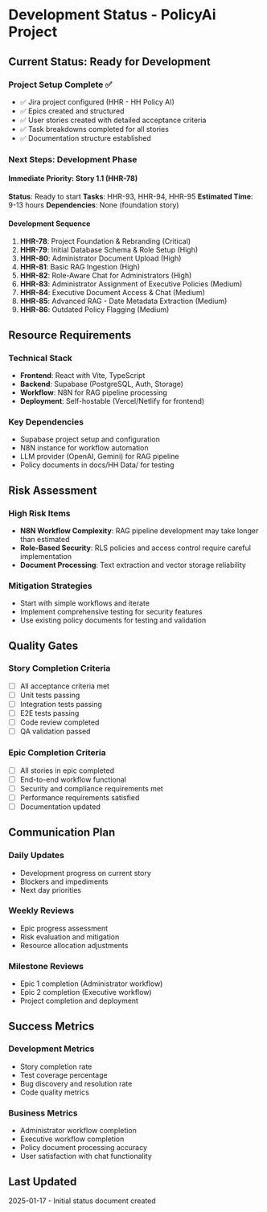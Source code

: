# Development Status - PolicyAi Project

## Current Status: Ready for Development

### Project Setup Complete ✅
- ✅ Jira project configured (HHR - HH Policy AI)
- ✅ Epics created and structured
- ✅ User stories created with detailed acceptance criteria
- ✅ Task breakdowns completed for all stories
- ✅ Documentation structure established

### Next Steps: Development Phase

#### Immediate Priority: Story 1.1 (HHR-78)
**Status**: Ready to start
**Tasks**: HHR-93, HHR-94, HHR-95
**Estimated Time**: 9-13 hours
**Dependencies**: None (foundation story)

#### Development Sequence
1. **HHR-78**: Project Foundation & Rebranding (Critical)
2. **HHR-79**: Initial Database Schema & Role Setup (High)
3. **HHR-80**: Administrator Document Upload (High)
4. **HHR-81**: Basic RAG Ingestion (High)
5. **HHR-82**: Role-Aware Chat for Administrators (High)
6. **HHR-83**: Administrator Assignment of Executive Policies (Medium)
7. **HHR-84**: Executive Document Access & Chat (Medium)
8. **HHR-85**: Advanced RAG - Date Metadata Extraction (Medium)
9. **HHR-86**: Outdated Policy Flagging (Medium)

## Resource Requirements

### Technical Stack
- **Frontend**: React with Vite, TypeScript
- **Backend**: Supabase (PostgreSQL, Auth, Storage)
- **Workflow**: N8N for RAG pipeline processing
- **Deployment**: Self-hostable (Vercel/Netlify for frontend)

### Key Dependencies
- Supabase project setup and configuration
- N8N instance for workflow automation
- LLM provider (OpenAI, Gemini) for RAG pipeline
- Policy documents in docs/HH Data/ for testing

## Risk Assessment

### High Risk Items
- **N8N Workflow Complexity**: RAG pipeline development may take longer than estimated
- **Role-Based Security**: RLS policies and access control require careful implementation
- **Document Processing**: Text extraction and vector storage reliability

### Mitigation Strategies
- Start with simple workflows and iterate
- Implement comprehensive testing for security features
- Use existing policy documents for testing and validation

## Quality Gates

### Story Completion Criteria
- [ ] All acceptance criteria met
- [ ] Unit tests passing
- [ ] Integration tests passing
- [ ] E2E tests passing
- [ ] Code review completed
- [ ] QA validation passed

### Epic Completion Criteria
- [ ] All stories in epic completed
- [ ] End-to-end workflow functional
- [ ] Security and compliance requirements met
- [ ] Performance requirements satisfied
- [ ] Documentation updated

## Communication Plan

### Daily Updates
- Development progress on current story
- Blockers and impediments
- Next day priorities

### Weekly Reviews
- Epic progress assessment
- Risk evaluation and mitigation
- Resource allocation adjustments

### Milestone Reviews
- Epic 1 completion (Administrator workflow)
- Epic 2 completion (Executive workflow)
- Project completion and deployment

## Success Metrics

### Development Metrics
- Story completion rate
- Test coverage percentage
- Bug discovery and resolution rate
- Code quality metrics

### Business Metrics
- Administrator workflow completion
- Executive workflow completion
- Policy document processing accuracy
- User satisfaction with chat functionality

## Last Updated
2025-01-17 - Initial status document created
